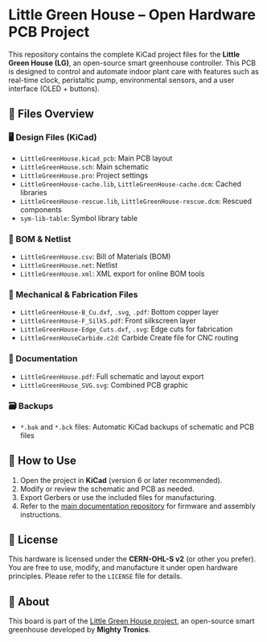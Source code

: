 
# Little Green House – Open Hardware PCB Project

This repository contains the complete KiCad project files for the **Little Green House (LG)**, an open-source smart greenhouse controller. This PCB is designed to control and automate indoor plant care with features such as real-time clock, peristaltic pump, environmental sensors, and a user interface (OLED + buttons).

## 📁 Files Overview

### 🖥️ Design Files (KiCad)
- `LittleGreenHouse.kicad_pcb`: Main PCB layout
- `LittleGreenHouse.sch`: Main schematic
- `LittleGreenHouse.pro`: Project settings
- `LittleGreenHouse-cache.lib`, `LittleGreenHouse-cache.dcm`: Cached libraries
- `LittleGreenHouse-rescue.lib`, `LittleGreenHouse-rescue.dcm`: Rescued components
- `sym-lib-table`: Symbol library table

### 🧾 BOM & Netlist
- `LittleGreenHouse.csv`: Bill of Materials (BOM)
- `LittleGreenHouse.net`: Netlist
- `LittleGreenHouse.xml`: XML export for online BOM tools

### 📐 Mechanical & Fabrication Files
- `LittleGreenHouse-B_Cu.dxf`, `.svg`, `.pdf`: Bottom copper layer
- `LittleGreenHouse-F_SilkS.pdf`: Front silkscreen layer
- `LittleGreenHouse-Edge_Cuts.dxf`, `.svg`: Edge cuts for fabrication
- `LittleGreenHouseCarbide.c2d`: Carbide Create file for CNC routing

### 📄 Documentation
- `LittleGreenHouse.pdf`: Full schematic and layout export
- `LittleGreenHouse_SVG.svg`: Combined PCB graphic

### 🗃️ Backups
- `*.bak` and `*.bck` files: Automatic KiCad backups of schematic and PCB files

## 🔧 How to Use

1. Open the project in **KiCad** (version 6 or later recommended).
2. Modify or review the schematic and PCB as needed.
3. Export Gerbers or use the included files for manufacturing.
4. Refer to the [main documentation repository](https://github.com/...) for firmware and assembly instructions.

## 📜 License

This hardware is licensed under the **CERN-OHL-S v2** (or other you prefer). You are free to use, modify, and manufacture it under open hardware principles. Please refer to the `LICENSE` file for details.

## 🌱 About

This board is part of the [Little Green House project](https://github.com/...), an open-source smart greenhouse developed by **Mighty Tronics**.
